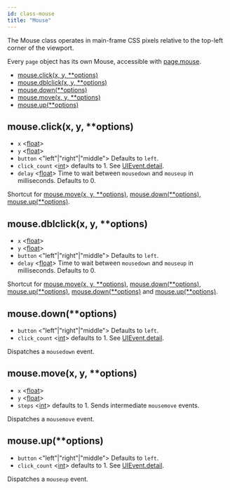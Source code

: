 ```yaml
---
id: class-mouse
title: "Mouse"
---
```



The Mouse class operates in main-frame CSS pixels relative to the top-left corner of the viewport.

Every `page` object has its own Mouse, accessible with [page.mouse](./api/class-page.md#pagemouse).


- [mouse.click(x, y, **options)](./api/class-mouse.md#mouseclickx-y-options)
- [mouse.dblclick(x, y, **options)](./api/class-mouse.md#mousedblclickx-y-options)
- [mouse.down(**options)](./api/class-mouse.md#mousedownoptions)
- [mouse.move(x, y, **options)](./api/class-mouse.md#mousemovex-y-options)
- [mouse.up(**options)](./api/class-mouse.md#mouseupoptions)

## mouse.click(x, y, **options)
- `x` <[float]>
- `y` <[float]>
- `button` <"left"|"right"|"middle"> Defaults to `left`.
- `click_count` <[int]> defaults to 1. See [UIEvent.detail].
- `delay` <[float]> Time to wait between `mousedown` and `mouseup` in milliseconds. Defaults to 0.

Shortcut for [mouse.move(x, y, **options)](./api/class-mouse.md#mousemovex-y-options), [mouse.down(**options)](./api/class-mouse.md#mousedownoptions), [mouse.up(**options)](./api/class-mouse.md#mouseupoptions).

## mouse.dblclick(x, y, **options)
- `x` <[float]>
- `y` <[float]>
- `button` <"left"|"right"|"middle"> Defaults to `left`.
- `delay` <[float]> Time to wait between `mousedown` and `mouseup` in milliseconds. Defaults to 0.

Shortcut for [mouse.move(x, y, **options)](./api/class-mouse.md#mousemovex-y-options), [mouse.down(**options)](./api/class-mouse.md#mousedownoptions), [mouse.up(**options)](./api/class-mouse.md#mouseupoptions), [mouse.down(**options)](./api/class-mouse.md#mousedownoptions) and [mouse.up(**options)](./api/class-mouse.md#mouseupoptions).

## mouse.down(**options)
- `button` <"left"|"right"|"middle"> Defaults to `left`.
- `click_count` <[int]> defaults to 1. See [UIEvent.detail].

Dispatches a `mousedown` event.

## mouse.move(x, y, **options)
- `x` <[float]>
- `y` <[float]>
- `steps` <[int]> defaults to 1. Sends intermediate `mousemove` events.

Dispatches a `mousemove` event.

## mouse.up(**options)
- `button` <"left"|"right"|"middle"> Defaults to `left`.
- `click_count` <[int]> defaults to 1. See [UIEvent.detail].

Dispatches a `mouseup` event.

[Accessibility]: ./api/class-accessibility.md "Accessibility"
[Browser]: ./api/class-browser.md "Browser"
[BrowserContext]: ./api/class-browsercontext.md "BrowserContext"
[BrowserType]: ./api/class-browsertype.md "BrowserType"
[CDPSession]: ./api/class-cdpsession.md "CDPSession"
[ChromiumBrowserContext]: ./api/class-chromiumbrowsercontext.md "ChromiumBrowserContext"
[ConsoleMessage]: ./api/class-consolemessage.md "ConsoleMessage"
[Dialog]: ./api/class-dialog.md "Dialog"
[Download]: ./api/class-download.md "Download"
[ElementHandle]: ./api/class-elementhandle.md "ElementHandle"
[FileChooser]: ./api/class-filechooser.md "FileChooser"
[Frame]: ./api/class-frame.md "Frame"
[JSHandle]: ./api/class-jshandle.md "JSHandle"
[Keyboard]: ./api/class-keyboard.md "Keyboard"
[Mouse]: ./api/class-mouse.md "Mouse"
[Page]: ./api/class-page.md "Page"
[Playwright]: ./api/class-playwright.md "Playwright"
[Request]: ./api/class-request.md "Request"
[Response]: ./api/class-response.md "Response"
[Route]: ./api/class-route.md "Route"
[Selectors]: ./api/class-selectors.md "Selectors"
[TimeoutError]: ./api/class-timeouterror.md "TimeoutError"
[Touchscreen]: ./api/class-touchscreen.md "Touchscreen"
[Video]: ./api/class-video.md "Video"
[WebSocket]: ./api/class-websocket.md "WebSocket"
[Worker]: ./api/class-worker.md "Worker"
[Element]: https://developer.mozilla.org/en-US/docs/Web/API/element "Element"
[Evaluation Argument]: ./core-concepts.md#evaluationargument "Evaluation Argument"
[Promise]: https://developer.mozilla.org/en-US/docs/Web/JavaScript/Reference/Global_Objects/Promise "Promise"
[iterator]: https://developer.mozilla.org/en-US/docs/Web/JavaScript/Reference/Iteration_protocols "Iterator"
[origin]: https://developer.mozilla.org/en-US/docs/Glossary/Origin "Origin"
[selector]: https://developer.mozilla.org/en-US/docs/Web/CSS/CSS_Selectors "selector"
[Serializable]: https://developer.mozilla.org/en-US/docs/Web/JavaScript/Reference/Global_Objects/JSON/stringify#Description "Serializable"
[UIEvent.detail]: https://developer.mozilla.org/en-US/docs/Web/API/UIEvent/detail "UIEvent.detail"
[UnixTime]: https://en.wikipedia.org/wiki/Unix_time "Unix Time"
[xpath]: https://developer.mozilla.org/en-US/docs/Web/XPath "xpath"

[Any]: https://docs.python.org/3/library/typing.html#typing.Any "Any"
[bool]: https://docs.python.org/3/library/stdtypes.html "bool"
[Callable]: https://docs.python.org/3/library/typing.html#typing.Callable "Callable"
[EventContextManager]: https://docs.python.org/3/reference/datamodel.html#context-managers "Event context manager"
[Dict]: https://docs.python.org/3/library/typing.html#typing.Dict "Dict"
[float]: https://docs.python.org/3/library/stdtypes.html#numeric-types-int-float-complex "float"
[int]: https://docs.python.org/3/library/stdtypes.html#numeric-types-int-float-complex "int"
[List]: https://docs.python.org/3/library/typing.html#typing.List "List"
[NoneType]: https://docs.python.org/3/library/constants.html#None "None"
[Pattern]: https://docs.python.org/3/library/re.html "Pattern"
[URL]: https://en.wikipedia.org/wiki/URL "URL"
[pathlib.Path]: https://realpython.com/python-pathlib/ "pathlib.Path"
[str]: https://docs.python.org/3/library/stdtypes.html#text-sequence-type-str "str"
[Union]: https://docs.python.org/3/library/typing.html#typing.Union "Union"